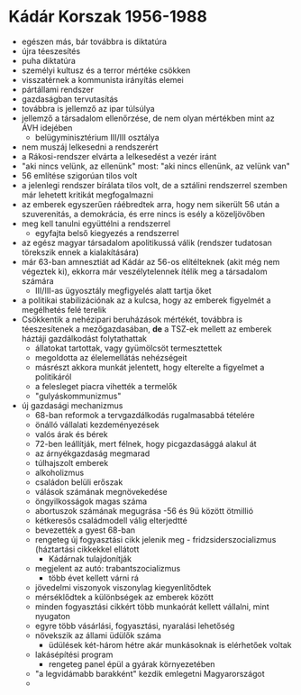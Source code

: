 # Kádár Korszak 1956-1988

- egészen más, bár továbbra is diktatúra 
- újra téeszesítés
- puha diktatúra
- személyi kultusz és a terror mértéke csökken
- visszatérnek a kommunista irányítás elemei 
- pártállami rendszer
- gazdaságban tervutasítás
- továbbra is jellemző az ipar túlsúlya
- jellemző a társadalom ellenőrzése, de nem olyan mértékben mint az ÁVH idejében
	- belügyminisztérium III/III osztálya 
- nem muszáj lelkesedni a rendszerért
- a Rákosi-rendszer elvárta a lelkesedést a vezér iránt
- "aki nincs velünk, az ellenünk" most: "aki nincs ellenünk, az velünk van"
- 56 említése szigorúan tilos volt 
- a jelenlegi rendszer bírálata tilos volt, de a sztálini rendszerrel szemben már lehetett kritikát megfogalmazni
- az emberek egyszerűen ráébredtek arra, hogy nem sikerült 56 után a szuverenitás, a demokrácia, és erre nincs is esély a közeljövőben
- meg kell tanulni együttélni a rendszerrel
  - egyfajta belső kiegyezés a rendszerrel
- az egész magyar társadalom apolitikussá válik (rendszer tudatosan törekszik ennek a kialakítására)
- már 63-ban amnesztiát ad Kádár az 56-os elítélteknek (akit még nem végeztek ki), ekkorra már veszélytelennek ítélik meg a társadalom számára
  - III/III-as ügyosztály megfigyelés alatt tartja őket
- a politikai stabilizációnak az a kulcsa, hogy az emberek figyelmét a megélhetés felé terelik
- Csökkentik a nehézipari beruházások mértékét, továbbra is téeszesítenek a mezőgazdasában, __de__ a TSZ-ek mellett az emberek háztáji gazdálkodást folytathattak
  - állatokat tartottak, vagy gyümölcsöt termesztettek
  - megoldotta az élelemellátás nehézségeit
  - másrészt akkora munkát jelentett, hogy elterelte a figyelmet a politikáról
  - a felesleget piacra vihették a termelők
  - "gulyáskommunizmus"
- új gazdasági mechanizmus
  - 68-ban reformok a tervgazdálkodás rugalmasabbá tételére
  - önálló vállalati kezdeményezések
  - valós árak és bérek
  - 72-ben leállítják, mert félnek, hogy picgazdasággá alakul át
  - az árnyékgazdaság megmarad
  - túlhajszolt emberek
  - alkoholizmus
  - családon belüli erőszak
  - válások számának megnövekedése
  - öngyilkosságok magas száma
  - abortuszok számának megugrása
    -56 és 9ü között ötmillió
  - kétkeresős családmodell válig elterjedtté
  - bevezették a gyest 68-ban
  - rengeteg új fogyasztási cikk jelenik meg - fridzsiderszocializmus (háztartási cikkekkel ellátott 
    - Kádárnak tulajdonítják
  - megjelent az autó: trabantszocializmus
    - több évet kellett várni rá
  - jövedelmi viszonyok viszonylag kiegyenlítődtek
  - mérséklődtek a különbségek az emberek között
  - minden fogyasztási cikkért több munkaórát kellett vállalni, mint nyugaton
  - egyre több vásárlási, fogyasztási, nyaralási lehetőség
  - növekszik az állami üdülők száma
    - üdülések két-három hétre akár munkásoknak is elérhetőek voltak
  - lakásépítési program
    - rengeteg panel épül a gyárak környezetében
  - "a legvidámabb barakként" kezdik emlegetni Magyarországot
  -     
